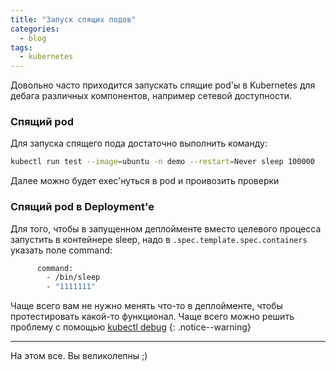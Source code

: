 ```yaml
---
title: "Запуск спящих подов"
categories:
  - blog
tags:
  - kubernetes
---
```


Довольно часто приходится запускать спящие pod'ы в Kubernetes для дебага различных компонентов, например сетевой доступности.

### Спящий pod

Для запуска спящего пода достаточно выполнить команду:
```bash
kubectl run test --image=ubuntu -n demo --restart=Never sleep 100000
```
Далее можно будет exec'нуться в pod и проивозить проверки

### Спящий pod в Deployment'e

Для того, чтобы в запущенном деплойменте вместо целевого процесса запустить в контейнере sleep, надо в `.spec.template.spec.containers` указать поле command:
```bash
      command:
        - /bin/sleep
        - "1111111"
```

Чаще всего вам не нужно менять что-то в деплойменте, чтобы протестировать какой-то функционал. Чаще всего можно решить проблему с помощью [kubectl debug](https://kubernetes.io/docs/tasks/debug/debug-application/debug-running-pod/)
{: .notice--warning}



---
На этом все. Вы великолепны ;)
